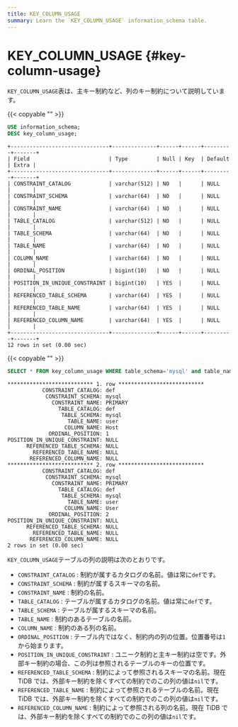 ```yaml
---
title: KEY_COLUMN_USAGE
summary: Learn the `KEY_COLUMN_USAGE` information_schema table.
---
```


# KEY_COLUMN_USAGE {#key-column-usage}

`KEY_COLUMN_USAGE`表は、主キー制約など、列のキー制約について説明しています。

{{< copyable "" >}}

```sql
USE information_schema;
DESC key_column_usage;
```

```
+-------------------------------+--------------+------+------+---------+-------+
| Field                         | Type         | Null | Key  | Default | Extra |
+-------------------------------+--------------+------+------+---------+-------+
| CONSTRAINT_CATALOG            | varchar(512) | NO   |      | NULL    |       |
| CONSTRAINT_SCHEMA             | varchar(64)  | NO   |      | NULL    |       |
| CONSTRAINT_NAME               | varchar(64)  | NO   |      | NULL    |       |
| TABLE_CATALOG                 | varchar(512) | NO   |      | NULL    |       |
| TABLE_SCHEMA                  | varchar(64)  | NO   |      | NULL    |       |
| TABLE_NAME                    | varchar(64)  | NO   |      | NULL    |       |
| COLUMN_NAME                   | varchar(64)  | NO   |      | NULL    |       |
| ORDINAL_POSITION              | bigint(10)   | NO   |      | NULL    |       |
| POSITION_IN_UNIQUE_CONSTRAINT | bigint(10)   | YES  |      | NULL    |       |
| REFERENCED_TABLE_SCHEMA       | varchar(64)  | YES  |      | NULL    |       |
| REFERENCED_TABLE_NAME         | varchar(64)  | YES  |      | NULL    |       |
| REFERENCED_COLUMN_NAME        | varchar(64)  | YES  |      | NULL    |       |
+-------------------------------+--------------+------+------+---------+-------+
12 rows in set (0.00 sec)
```

{{< copyable "" >}}

```sql
SELECT * FROM key_column_usage WHERE table_schema='mysql' and table_name='user';
```

```
*************************** 1. row ***************************
           CONSTRAINT_CATALOG: def
            CONSTRAINT_SCHEMA: mysql
              CONSTRAINT_NAME: PRIMARY
                TABLE_CATALOG: def
                 TABLE_SCHEMA: mysql
                   TABLE_NAME: user
                  COLUMN_NAME: Host
             ORDINAL_POSITION: 1
POSITION_IN_UNIQUE_CONSTRAINT: NULL
      REFERENCED_TABLE_SCHEMA: NULL
        REFERENCED_TABLE_NAME: NULL
       REFERENCED_COLUMN_NAME: NULL
*************************** 2. row ***************************
           CONSTRAINT_CATALOG: def
            CONSTRAINT_SCHEMA: mysql
              CONSTRAINT_NAME: PRIMARY
                TABLE_CATALOG: def
                 TABLE_SCHEMA: mysql
                   TABLE_NAME: user
                  COLUMN_NAME: User
             ORDINAL_POSITION: 2
POSITION_IN_UNIQUE_CONSTRAINT: NULL
      REFERENCED_TABLE_SCHEMA: NULL
        REFERENCED_TABLE_NAME: NULL
       REFERENCED_COLUMN_NAME: NULL
2 rows in set (0.00 sec)
```

`KEY_COLUMN_USAGE`テーブルの列の説明は次のとおりです。

-   `CONSTRAINT_CATALOG` : 制約が属するカタログの名前。値は常に`def`です。
-   `CONSTRAINT_SCHEMA` : 制約が属するスキーマの名前。
-   `CONSTRAINT_NAME` : 制約の名前。
-   `TABLE_CATALOG` : テーブルが属するカタログの名前。値は常に`def`です。
-   `TABLE_SCHEMA` : テーブルが属するスキーマの名前。
-   `TABLE_NAME` : 制約のあるテーブルの名前。
-   `COLUMN_NAME` : 制約のある列の名前。
-   `ORDINAL_POSITION` : テーブル内ではなく、制約内の列の位置。位置番号は`1`から始まります。
-   `POSITION_IN_UNIQUE_CONSTRAINT` : ユニーク制約と主キー制約は空です。外部キー制約の場合、この列は参照されるテーブルのキーの位置です。
-   `REFERENCED_TABLE_SCHEMA` : 制約によって参照されるスキーマの名前。現在 TiDB では、外部キー制約を除くすべての制約でのこの列の値は`nil`です。
-   `REFERENCED_TABLE_NAME` : 制約によって参照されるテーブルの名前。現在 TiDB では、外部キー制約を除くすべての制約でのこの列の値は`nil`です。
-   `REFERENCED_COLUMN_NAME` : 制約によって参照される列の名前。現在 TiDB では、外部キー制約を除くすべての制約でのこの列の値は`nil`です。
